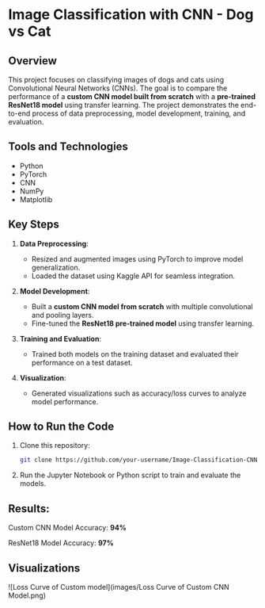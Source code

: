 # Image Classification with CNN - Dog vs Cat

## Overview
This project focuses on classifying images of dogs and cats using Convolutional Neural Networks (CNNs). The goal is to compare the performance of a **custom CNN model built from scratch** with a **pre-trained ResNet18 model** using transfer learning. The project demonstrates the end-to-end process of data preprocessing, model development, training, and evaluation.

## Tools and Technologies
- Python
- PyTorch
- CNN
- NumPy
- Matplotlib

## Key Steps
1. **Data Preprocessing**:  
   - Resized and augmented images using PyTorch to improve model generalization.  
   - Loaded the dataset using Kaggle API for seamless integration.  

2. **Model Development**:  
   - Built a **custom CNN model from scratch** with multiple convolutional and pooling layers.  
   - Fine-tuned the **ResNet18 pre-trained model** using transfer learning.  

3. **Training and Evaluation**:  
   - Trained both models on the training dataset and evaluated their performance on a test dataset.   

4. **Visualization**:  
   - Generated visualizations such as accuracy/loss curves to analyze model performance.  

## How to Run the Code
1. Clone this repository:
   ```bash
   git clone https://github.com/your-username/Image-Classification-CNN-Dog-vs-Cat.git


2. Run the Jupyter Notebook or Python script to train and evaluate the models.

## Results:

Custom CNN Model Accuracy: **94%**

ResNet18 Model Accuracy: **97%**


## Visualizations

![Loss Curve of Custom model](images/Loss Curve of Custom CNN Model.png)
